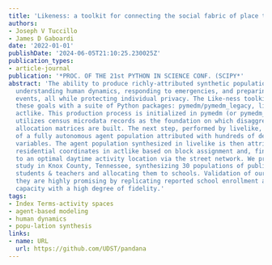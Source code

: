 ```yaml
---
title: 'Likeness: a toolkit for connecting the social fabric of place to human dynamics'
authors:
- Joseph V Tuccillo
- James D Gaboardi
date: '2022-01-01'
publishDate: '2024-06-05T21:10:25.230025Z'
publication_types:
- article-journal
publication: '*PROC. OF THE 21st PYTHON IN SCIENCE CONF. (SCIPY*'
abstract: 'The ability to produce richly-attributed synthetic populations is key for
  understanding human dynamics, responding to emergencies, and preparing for future
  events, all while protecting individual privacy. The Like-ness toolkit accomplishes
  these goals with a suite of Python packages: pymedm/pymedm_legacy, livelike, and
  actlike. This production process is initialized in pymedm (or pymedm_legacy) that
  utilizes census microdata records as the foundation on which disaggregated spatial
  allocation matrices are built. The next step, performed by livelike, is the generation
  of a fully autonomous agent population attributed with hundreds of demographic census
  variables. The agent population synthesized in livelike is then attributed with
  residential coordinates in actlike based on block assignment and, finally, allocated
  to an optimal daytime activity location via the street network. We present a case
  study in Knox County, Tennessee, synthesizing 30 populations of public K-12 school
  students & teachers and allocating them to schools. Validation of our results shows
  they are highly promising by replicating reported school enrollment and teacher
  capacity with a high degree of fidelity.'
tags:
- Index Terms-activity spaces
- agent-based modeling
- human dynamics
- popu-lation synthesis
links:
- name: URL
  url: https://github.com/UDST/pandana
---
```

